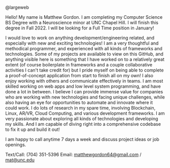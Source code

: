@largeweb

Hello! My name is Matthew Gordon. I am completing my Computer Science BS Degree with a Neuroscience minor at UNC Chapel Hill. I will finish this degree in Fall 2022. I will be looking for a Full Time position in January!

I would love to work on anything development/engineering related, and especially with new and exciting technologies! I am a very thoughtful and methodical programmer, and experienced with all kinds of frameworks and technologies. Some of my projects are available to view on this GitHub, and anything visible here is something that I have worked on to a relatively great extent (of course boilerplate in frameworks and a couple collaborative activities I can't take credit for) but I pride myself on being able to complete a proof-of-concept application from start to finish all on my own! I also enjoy working with others and communicate effectively in teams. I am most skilled working on web apps and low level system programming, and have done a lot in between. I believe I can provide immense value for companies who are working with new technologies and facing unique challenges, while also having an eye for opportunities to automate and innovate where it could work. I do lots of research in my spare time, involving Blockchain, Linux, AR/VR, Cloud Computing, and various development frameworks. I am very passionate about exploring all kinds of technologies and developing my skills. And I am capable of diving right into a comprehensive codebase to fix it up and build it out!

I am happy to call anytime 7 days a week and discuss project ideas or job openings.

Text/Call: (704) 351-5396
Email: matthewgordon64@gmail.com / mat@unc.edu
